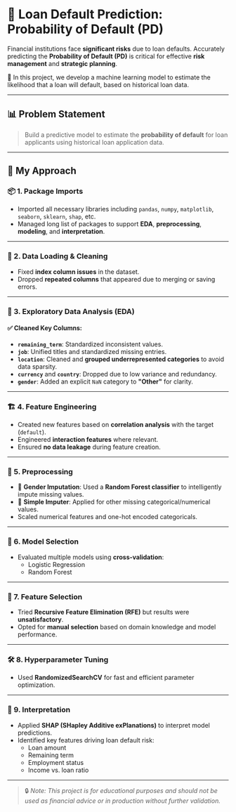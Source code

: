# 🏦 Loan Default Prediction: Probability of Default (PD)

Financial institutions face **significant risks** due to loan defaults. Accurately predicting the **Probability of Default (PD)** is critical for effective **risk management** and **strategic planning**.

🎯 In this project, we develop a machine learning model to estimate the likelihood that a loan will default, based on historical loan data.

---

## 📊 Problem Statement

> Build a predictive model to estimate the **probability of default** for loan applicants using historical loan application data.

---

## 🧭 My Approach

### 📦 1. Package Imports
- Imported all necessary libraries including `pandas`, `numpy`, `matplotlib`, `seaborn`, `sklearn`, `shap`, etc.
- Managed long list of packages to support **EDA**, **preprocessing**, **modeling**, and **interpretation**.

---

### 🧮 2. Data Loading & Cleaning
- Fixed **index column issues** in the dataset.
- Dropped **repeated columns** that appeared due to merging or saving errors.

---

### 🔎 3. Exploratory Data Analysis (EDA)

#### ✅ Cleaned Key Columns:
- **`remaining_term`**: Standardized inconsistent values.
- **`job`**: Unified titles and standardized missing entries.
- **`location`**: Cleaned and **grouped underrepresented categories** to avoid data sparsity.
- **`currency`** and **`country`**: Dropped due to low variance and redundancy.
- **`gender`**: Added an explicit `NaN` category to **"Other"** for clarity.

---

### 🏗️ 4. Feature Engineering

- Created new features based on **correlation analysis** with the target (`default`).
- Engineered **interaction features** where relevant.
- Ensured **no data leakage** during feature creation.

---

### 🔧 5. Preprocessing

- 🧠 **Gender Imputation**: Used a **Random Forest classifier** to intelligently impute missing values.
- 🧹 **Simple Imputer**: Applied for other missing categorical/numerical values.
- Scaled numerical features and one-hot encoded categoricals.

---

### 🧪 6. Model Selection

- Evaluated multiple models using **cross-validation**:
  - Logistic Regression
  - Random Forest

---

### 🧬 7. Feature Selection

- Tried **Recursive Feature Elimination (RFE)** but results were **unsatisfactory**.
- Opted for **manual selection** based on domain knowledge and model performance.

---

### 🛠️ 8. Hyperparameter Tuning

- Used **RandomizedSearchCV** for fast and efficient parameter optimization.

---

### 🧠 9. Interpretation

- Applied **SHAP (SHapley Additive exPlanations)** to interpret model predictions.
- Identified key features driving loan default risk:
  - Loan amount
  - Remaining term
  - Employment status
  - Income vs. loan ratio


---

> 🔒 *Note: This project is for educational purposes and should not be used as financial advice or in production without further validation.*
